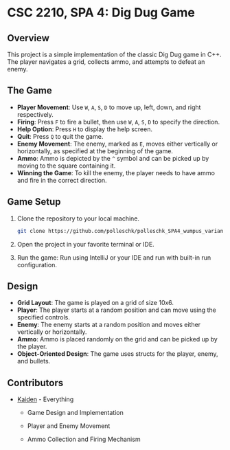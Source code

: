 # CSC 2210, SPA 4: Dig Dug Game

## Overview

This project is a simple implementation of the classic Dig Dug game in C++. The player navigates a grid, collects ammo, and attempts to defeat an enemy.

## The Game

- **Player Movement**: Use `W`, `A`, `S`, `D` to move up, left, down, and right respectively.
- **Firing**: Press `F` to fire a bullet, then use `W`, `A`, `S`, `D` to specify the direction.
- **Help Option**: Press `H` to display the help screen.
- **Quit**: Press `Q` to quit the game.
- **Enemy Movement**: The enemy, marked as `E`, moves either vertically or horizontally, as specified at the beginning of the game.
- **Ammo**: Ammo is depicted by the `^` symbol and can be picked up by moving to the square containing it.
- **Winning the Game**: To kill the enemy, the player needs to have ammo and fire in the correct direction.

## Game Setup

1. Clone the repository to your local machine.
    ```bash
    git clone https://github.com/polleschk/polleschk_SPA4_wumpus_variant.git
    ```

2. Open the project in your favorite terminal or IDE.

3. Run the game:
    Run using IntelliJ or your IDE and run with built-in run configuration.

## Design

- **Grid Layout**: The game is played on a grid of size 10x6.
- **Player**: The player starts at a random position and can move using the specified controls.
- **Enemy**: The enemy starts at a random position and moves either vertically or horizontally.
- **Ammo**: Ammo is placed randomly on the grid and can be picked up by the player.
- **Object-Oriented Design**: The game uses structs for the player, enemy, and bullets.

## Contributors

- [Kaiden](mailto:polleschk@msoe.edu) - Everything
    - Game Design and Implementation
    - Player and Enemy Movement

    - Ammo Collection and Firing Mechanism
